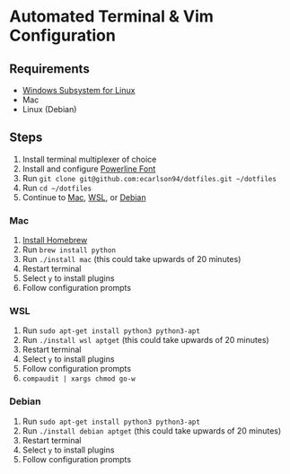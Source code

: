 # Automated Terminal & Vim Configuration
## Requirements

- [Windows Subsystem for Linux](https://gist.github.com/ecarlson94/283102ffd2f2473d41e7c9965be8fdd4)
- Mac
- Linux (Debian)

## Steps
1. Install terminal multiplexer of choice
2. Install and configure [Powerline Font](https://github.com/romkatv/powerlevel10k#fonts)
3. Run `git clone git@github.com:ecarlson94/dotfiles.git ~/dotfiles`
4. Run `cd ~/dotfiles`
5. Continue to [Mac](#mac), [WSL](#wsl), or [Debian](#debian)

### Mac
1. [Install Homebrew](https://brew.sh)
3. Run `brew install python`
2. Run `./install mac` (this could take upwards of 20 minutes)
3. Restart terminal
4. Select `y` to install plugins
5. Follow configuration prompts

### WSL
1. Run `sudo apt-get install python3 python3-apt`
2. Run `./install wsl aptget` (this could take upwards of 20 minutes)
3. Restart terminal
4. Select `y` to install plugins
5. Follow configuration prompts
6. `compaudit | xargs chmod go-w`

### Debian
1. Run `sudo apt-get install python3 python3-apt`
2. Run `./install debian aptget` (this could take upwards of 20 minutes)
3. Restart terminal
4. Select `y` to install plugins
5. Follow configuration prompts
